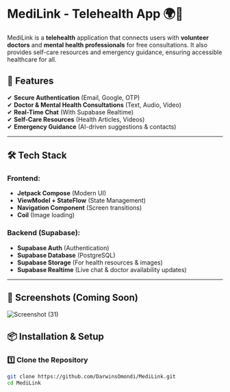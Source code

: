# MediLink - Telehealth App 🌍💙

MediLink is a **telehealth** application that connects users with **volunteer doctors** and **mental health professionals** for free consultations. It also provides self-care resources and emergency guidance, ensuring accessible healthcare for all.  

## 🚀 Features
✔ **Secure Authentication** (Email, Google, OTP)  
✔ **Doctor & Mental Health Consultations** (Text, Audio, Video)  
✔ **Real-Time Chat** (With Supabase Realtime)  
✔ **Self-Care Resources** (Health Articles, Videos)  
✔ **Emergency Guidance** (AI-driven suggestions & contacts)  

---

## 🛠️ Tech Stack  
### **Frontend:**  
- **Jetpack Compose** (Modern UI)  
- **ViewModel + StateFlow** (State Management)  
- **Navigation Component** (Screen transitions)  
- **Coil** (Image loading)  

### **Backend (Supabase):**  
- **Supabase Auth** (Authentication)  
- **Supabase Database** (PostgreSQL)  
- **Supabase Storage** (For health resources & images)  
- **Supabase Realtime** (Live chat & doctor availability updates)  

---

## 📱 Screenshots (Coming Soon)
![Screenshot (31)](https://github.com/user-attachments/assets/022d215e-a7aa-4891-af1f-3e00cd5ef8df)



## 📦 Installation & Setup  
### **1️⃣ Clone the Repository**  
```bash
git clone https://github.com/DarwinsOmondi/MediLink.git
cd MediLink
